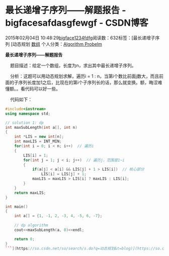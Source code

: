 # 最长递增子序列——解题报告 - bigfacesafdasgfewgf - CSDN博客





2015年02月04日 10:48:29[bigface1234fdfg](https://me.csdn.net/puqutogether)阅读数：632标签：[最长递增子序列																[动态规划																[数组](https://so.csdn.net/so/search/s.do?q=数组&t=blog)
个人分类：[Algorithm Probelm](https://blog.csdn.net/puqutogether/article/category/2812137)





**最长递增子序列——解题报告**



    题目描述：给定一个数组，长度为n，求出其中最长递增子序列。




    分析：这题可以用动态规划求解，遍历i = 1 : n，当第i个数比前面j数大，而且前面的子序列长度加1之后，比现在的第i个子序列长的话，那么就变换。额，晦涩难懂额。。看代码可以好一些。

    代码如下：



```cpp
#include<iostream>
using namespace std; 

// solution 1: dp
int maxSubLength(int a[], int n)
{
	int *LIS = new int[n]; 
	int maxLIS = INT_MIN; 
	for(int i = 0; i < n; i++)  // 遍历i
	{
		LIS[i] = 1; 
		for(int j = 1; j < i; j++)  // 遍历j，范围是1~i
		{
			if(a[j] < a[i] && LIS[j] + 1 > LIS[i])  // 核心部分
				LIS[i] = LIS[j] + 1; 
			maxLIS = maxLIS > LIS[i] ? maxLIS : LIS[i]; 
		}
	}
	return maxLIS; 
}

int main()
{
	int a[] = {1, -1, 2, -3, 4, -5, 6, -7}; 
	
	// dp algorithm
	cout<<maxSubLength(a, 8)<<endl; 

	return 0; 
}
```](https://so.csdn.net/so/search/s.do?q=动态规划&t=blog)](https://so.csdn.net/so/search/s.do?q=最长递增子序列&t=blog)




